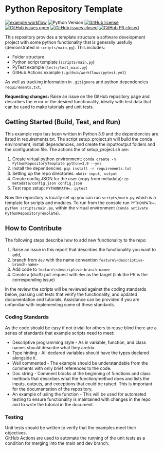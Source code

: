 # Python Repository Template

[![example workflow](https://github.com/dgahle/PythonRepositoryTemplate/actions/workflows/pytest.yml/badge.svg?branch=main)](https://github.com/dgahle/PythonRepositoryTemplate/actions/workflows/pytest.yml)
![Python Version](https://img.shields.io/badge/python->=3.9-blue)
[![GitHub license](https://img.shields.io/badge/license-MIT-blue)](https://github.com/dgahle/PythonRepositoryTemplate/blob/main/LICENSE)
[![GitHub issues open](https://img.shields.io/github/issues-raw/dgahle/PythonRepositoryTemplate?style=flat)](https://github.com/dgahle/PythonRepositoryTemplate/issues?q=is%3Aissue+is%3Aopen)
[![GitHub issues closed](https://img.shields.io/github/issues-closed-raw/dgahle/PythonRepositoryTemplate?style=flat)](https://github.com/dgahle/PythonRepositoryTemplate/issues?q=is%3Aissue+is%3Aclosed)
[![GitHub PR closed](https://img.shields.io/github/issues-pr-closed/dgahle/PythonRepositoryTemplate)](https://github.com/dgahle/PythonRepositoryTemplate/pulls?q=is%3Apr+is%3Aclosed)

This repository provides a template structure a software development project with some python functionality that is 
generally usefully (demonstrated in `scripts/main.py`).
This includes:
- Folder structure
- Python script template (`scripts/main.py`)
- PyTest example (`tests/test_main.py`)
- GitHub Actions example (`.github/workflows/pytest.yml`)

As well as tracking information in `.gitignore` and python dependencies `requirements.txt`.

__Requesting changes:__ Raise an issue on the GitHub repository page and describes the error or the desired 
functionality, ideally with test data that can be used to make tutorials and unit tests.

## Getting Started (Build, Test, and Run)

This example repo has been written in Python 3.9 and the dependencies are listed in requirements.txt.
The script setup_project.sh will build the conda environment, install dependencies, and create the input/output folders 
and the configuration file.
The actions the of setup_project.sh are:
1. Create virtual python environment:
`conda create -n PythonRepositoryTemplate python=3.9 --yes`
2. Install the dependencies:
`pip install -r requirements.txt`
3. Setting up the repo directories:
`mkdir input, output`
4. Create config.JSON for the user (copy from metadata):
`cp metadata/config.json config.json`
5. Test repo setup:
`PYTHONPATH=. pytest`

Now the repository is locally set up you can run `scripts/main.py` which is a template for scripts and modules.
To run from the console run `PYTHONPATH=. python scripts/main.py`, within the virtual environment 
(`conda activate PythonRepositoryTemplate`).

## How to Contribute

The following steps describe how to add new functionality to the repo:
1. Raise an issue in this report that describes the functionality you want to add, 
2. branch from `dev` with the name convention `feature\<descriptive-branch-name>`
3. Add code to `feature\<descriptive-branch-name>`
4. Create a (draft) pull request with `dev` as the target (link the PR is the corresponding issue)

In the review the scripts will be reviewed against the coding standards below, passing unit tests that verify the 
functionality, and updated documentation and tutorials. 
Assistance can be provided if you are unfamiliar with implementing some of these standards. 

### Coding Standards

As the code should be easy if not trivial for others to reuse blind there are a series of standards that example 
scripts need to meet:
- Descriptive programming style - As in variable, function, and class names should describe what they are/do.
- Type hinting - All declared variables should have the types declared alongside it.
- Well commented - The example should be understandable from the comments with only brief references to the code.
- Doc string - Comment blocks at the beginning of functions and class methods that describes what the function/method 
does and lists the inputs, outputs, and exceptions that could be raised. This is important for the documentation of the 
repository.
- An example of using the function - This will be used for automated testing to ensure functionality is maintained with
changes in the repo and to write the tutorial in the document.

### Testing

Unit tests should be written to verify that the examples meet their objectives.  
GitHub Actions are used to automate the running of the unit tests as a condition for merging into the main and dev 
branch.
